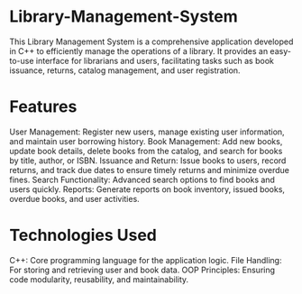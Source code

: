 # Library-Management-System
This Library Management System is a comprehensive application developed in C++ to efficiently manage the operations of a library. It provides an easy-to-use interface for librarians and users, facilitating tasks such as book issuance, returns, catalog management, and user registration.
# Features
User Management: Register new users, manage existing user information, and maintain user borrowing history.
Book Management: Add new books, update book details, delete books from the catalog, and search for books by title, author, or ISBN.
Issuance and Return: Issue books to users, record returns, and track due dates to ensure timely returns and minimize overdue fines.
Search Functionality: Advanced search options to find books and users quickly.
Reports: Generate reports on book inventory, issued books, overdue books, and user activities.
# Technologies Used
C++: Core programming language for the application logic.
File Handling: For storing and retrieving user and book data.
OOP Principles: Ensuring code modularity, reusability, and maintainability.

